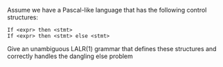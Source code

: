 Assume we have a Pascal-like language that has the following control structures:

<pre><code>If &lt;expr&gt; then &lt;stmt&gt;
If &lt;expr&gt; then &lt;stmt&gt; else &lt;stmt&gt;
</code></pre>
Give an unambiguous LALR(1) grammar that defines these structures and correctly handles the dangling else problem
